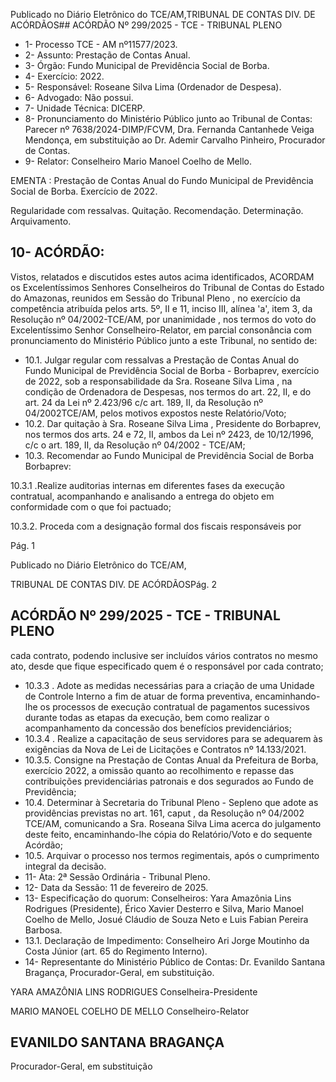 Publicado  no  Diário  Eletrônico do TCE/AM,TRIBUNAL DE CONTAS DIV. DE ACÓRDÃOS## ACÓRDÃO Nº 299/2025 - TCE - TRIBUNAL PLENO

- 1- Processo TCE - AM nº11577/2023.
- 2- Assunto: Prestação de Contas Anual.
- 3- Órgão: Fundo Municipal de Previdência Social de Borba.
- 4- Exercício: 2022.
- 5- Responsável: Roseane Silva Lima (Ordenador de Despesa).
- 6- Advogado: Não possui.
- 7- Unidade Técnica: DICERP.
- 8- Pronunciamento  do  Ministério  Público  junto  ao  Tribunal  de  Contas: Parecer  nº 7638/2024-DIMP/FCVM, Dra. Fernanda Cantanhede Veiga Mendonça, em substituição ao Dr. Ademir Carvalho Pinheiro, Procurador de Contas.
- 9- Relator: Conselheiro Mario Manoel Coelho de Mello.

EMENTA : Prestação  de  Contas  Anual  do  Fundo Municipal de Previdência Social de Borba. Exercício de 2022.

Regularidade com ressalvas. Quitação. Recomendação. Determinação. Arquivamento.

## 10-  ACÓRDÃO:

Vistos, relatados e discutidos estes autos acima identificados, ACORDAM os Excelentíssimos Senhores Conselheiros do Tribunal de Contas do Estado do Amazonas, reunidos em Sessão do Tribunal Pleno , no exercício da competência atribuída pelos arts. 5º, II e  11,  inciso  III, alínea  'a',  item  3,  da  Resolução  nº  04/2002-TCE/AM, por unanimidade , nos  termos  do  voto  do  Excelentíssimo  Senhor  Conselheiro-Relator, em parcial consonância com pronunciamento do Ministério Público junto a este Tribunal, no sentido de:

- 10.1. Julgar regular com ressalvas a Prestação de Contas Anual do Fundo Municipal  de  Previdência  Social  de  Borba  -  Borbaprev,  exercício  de 2022,  sob  a  responsabilidade  da Sra. Roseane  Silva  Lima , na condição de Ordenadora de Despesas, nos termos do art. 22, II, e do art.  24  da  Lei  nº  2.423/96  c/c  art.  189,  II,  da  Resolução  nº  04/2002TCE/AM, pelos motivos expostos neste Relatório/Voto;
- 10.2. Dar quitação à Sra.  Roseane Silva Lima ,  Presidente  do  Borbaprev, nos termos dos arts. 24 e 72, II, ambos da Lei nº 2423, de 10/12/1996, c/c o art. 189, II, da Resolução nº 04/2002 - TCE/AM;
- 10.3. Recomendar ao  Fundo  Municipal  de  Previdência  Social  de  Borba  Borbaprev:

10.3.1 .Realize  auditorias  internas  em  diferentes  fases  da  execução contratual, acompanhando  e  analisando a entrega do objeto em conformidade com o que foi pactuado;

10.3.2. Proceda com a designação formal dos fiscais responsáveis por

Pág. 1

Publicado  no  Diário  Eletrônico do TCE/AM,

TRIBUNAL DE CONTAS DIV. DE ACÓRDÃOSPág. 2

## ACÓRDÃO Nº 299/2025 - TCE - TRIBUNAL PLENO

cada  contrato,  podendo  inclusive  ser  incluídos  vários  contratos  no mesmo  ato,  desde  que  fique  especificado  quem  é  o  responsável  por cada contrato;

- 10.3.3 . Adote as medidas necessárias para a criação de uma Unidade de Controle Interno a fim de atuar de forma preventiva, encaminhando-lhe os processos de execução contratual de pagamentos sucessivos durante todas as etapas da execução, bem como realizar o acompanhamento da concessão dos benefícios previdenciários;
- 10.3.4 . Realize a capacitação de seus servidores para se adequarem às exigências da Nova de Lei de Licitações e Contratos nº 14.133/2021.
- 10.3.5. Consigne na Prestação de Contas Anual da Prefeitura de Borba, exercício  2022,  a  omissão  quanto  ao  recolhimento  e  repasse  das contribuições  previdenciárias  patronais  e  dos  segurados  ao  Fundo  de Previdência;
- 10.4. Determinar à  Secretaria  do  Tribunal  Pleno  -  Sepleno  que  adote  as providências  previstas  no  art.  161, caput ,  da  Resolução  nº  04/2002  TCE/AM, comunicando a Sra. Roseana  Silva Lima acerca do julgamento deste feito, encaminhando-lhe cópia do Relatório/Voto e do sequente Acórdão;
- 10.5. Arquivar o  processo  nos  termos  regimentais,  após  o  cumprimento integral da decisão.
- 11-  Ata: 2ª Sessão Ordinária - Tribunal Pleno.
- 12-  Data da Sessão: 11 de fevereiro de 2025.
- 13-  Especificação do quorum: Conselheiros: Yara Amazônia Lins Rodrigues (Presidente),  Érico  Xavier  Desterro  e  Silva,  Mario  Manoel  Coelho  de  Mello,  Josué Cláudio de Souza Neto e Luis Fabian Pereira Barbosa.
- 13.1. Declaração de Impedimento: Conselheiro Ari Jorge Moutinho da Costa Júnior (art. 65 do Regimento Interno).
- 14-  Representante do Ministério Público de Contas: Dr. Evanildo Santana Bragança, Procurador-Geral, em substituição.

YARA AMAZÔNIA LINS RODRIGUES Conselheira-Presidente

MARIO MANOEL COELHO DE MELLO Conselheiro-Relator

## EVANILDO SANTANA BRAGANÇA

Procurador-Geral, em substituição